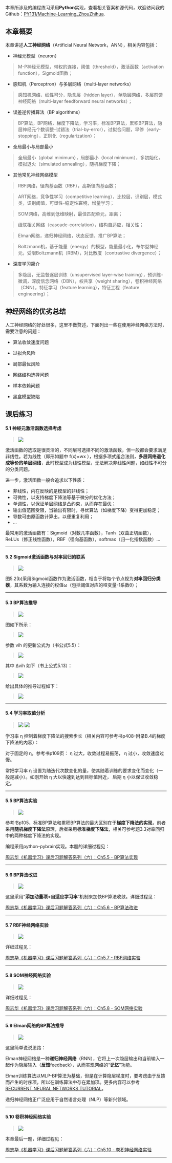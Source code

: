 本章所涉及的编程练习采用**Python**实现，查看相关答案和源代码，欢迎访问我的Github：[PY131/Machine-Learning_ZhouZhihua](https://github.com/PY131/Machine-Learning_ZhouZhihua).

## 本章概要 ##

本章讲述**人工神经网络**（Artificial Neural Network，ANN），相关内容包括：

- 神经元模型（neuron）

> M-P神经元模型，带权的连接，阈值（threshold），激活函数（activation function），Sigmoid函数；

- 感知机（Perceptron）与多层网络（multi-layer networks）

> 感知机网络，线性可分，隐含层（hidden layer），单隐层网络，多层前馈神经网络（multi-layer feedforward neural networks）；

- 误差逆传播算法（BP algorithms）

> BP算法，BP网络，梯度下降法，学习率，标准BP算法，累积BP算法，隐层神经元个数调整-试错法（trial-by-error），过拟合问题，早停（early-stopping），正则化（regularization）；

- 全局最小与局部最小

> 全局最小（global minimum），局部最小（local minimum），多初始化，模拟退火（simulated annealing），随机梯度下降；

- 其他常见神经网络模型

> RBF网络，径向基函数（RBF），高斯径向基函数；

> ART网络，竞争性学习（competitive learning），比较层，识别层，模式类，识别阈值，可塑性-稳定性窘境，增量学习；

> SOM网络，高维到低维映射，最佳匹配单元，距离；

> 级联相关网络（cascade-correlation），结构自适应，相关性；

> Elman网络，递归神经网络，状态反馈，推广BP算法；

> Boltzmann机，基于能量（energy）的模型，能量最小化，布尔型神经元，受限Boltzmann机（RBM），对比散度（contrastive divergence）；

- 深度学习简介

> 多隐层，无监督逐层训练（unsupervised layer-wise training），预训练-微调，深度信念网络（DBN），权共享（weight sharing），卷积神经网络（CNN），特征学习（feature learning），特征工程（feature engineering）；


## 神经网络的优劣总结 ##

人工神经网络的好处很多，这里不做赘述，下面列出一些在使用神经网络方法时，需要注意的问题：

 - 算法收敛速度问题

 - 过拟合风险

 - 局部最优风险
 
 - 网络结构选择问题

 - 样本依赖问题

 - 黑盒模型缺陷
	

## 课后练习 ##

#### 5.1 神经元激活函数选择考虑 ####
> ![](Ch5/5.1.png)

激活函数的选取是很灵活的，不同层可选择不同的激活函数，但一般都会要求满足非线性。若为线性（即形如题中 f(x)=wx ），根据多项式组合法则，**多层网络退化成等价的单层网络**，此时模型成为线性模型，无法解决非线性问题，如线性不可分的分类问题。

进一步，激活函数一般会追求以下性质：

 - 非线性，内在反映的是模型的非线性；
 - 可微性，以支持梯度下降法等基于微分的优化方法；
 - 单调性，以保证单层网络是凸约束，从而存在最优；
 - 输出值范围受限，当输出有限时，寻优算法（如梯度下降）变得更加稳定；
 - 导数可由原函数计算出，以便重复利用；
 - ...

最常用的激活函数有：Sigmoid（对数几率函数），Tanh（双曲正切函数），ReLUs（修正线性函数），RBF（径向基函数），softmax（归一化指数函数）...

----

#### 5.2 Sigmoid激活函数与对率回归的联系 ####
> ![](Ch5/5.2.png)

图5.2(b)采用Sigmoid函数作为激活函数，相当于将每个节点视为**对率回归分类器**，其系数为输入连接的权值ω（包括阈值对应的哑变量-1系数θ）；

----

#### 5.3 BP算法推导 ####
> ![](Ch5/5.3.png)

图如下所示：

> ![](Ch5/5.3.1.png)

参数 vih 的更新公式为（书公式5.5）：

> ![](Ch5/5.3.2.png)

其中 Δvih 如下（书上公式5.13）：

> ![](Ch5/5.3.3.png)

给出具体的推导过程如下：

> ![](Ch5/5.3.4.png)

----

#### 5.4 学习率取值分析 ####
> ![](Ch5/5.4.png)
> ![](Ch5/5.4.1.png)

学习率 η 控制着梯度下降法的搜索步长（相关内容可参考书p408-附录B.4的梯度下降法的内容）：

对于固定的 η，参考书p109页： η 过大，收敛过程易振荡， η 过小，收敛速度过慢。

常把学习率 η 设置为随迭代次数变化的量，使其随着训练的要求变化而变化（一般是减小）。如刚开始 η 大以快速到达到目标值附近， 后期 η 小以保证收敛稳定。

----

#### 5.5 BP算法实验 ####
> ![](Ch5/5.5.png)

参考书p105，标准BP算法和累积BP算法的最大区别在于**梯度下降法的实现**，前者采用**随机梯度下降法**原理，后者采用**标准梯度下降法**，相关可参考题3.3对率回归中的两种梯度下降法的实现。

编程采用python-pybrain实现。本题的详细过程见：

[周志华《机器学习》课后习题解答系列（六）：Ch5.5 - BP算法实现](http://blog.csdn.net/snoopy_yuan/article/details/70230862)

----

#### 5.6 BP算法改进 ####
> ![](Ch5/5.6.png)

这里采用“**添加动量项+自适应学习率**”机制来加快BP算法收敛。详细过程见：

[周志华《机器学习》课后习题解答系列（六）：Ch5.6 - BP算法改进](http://blog.csdn.net/snoopy_yuan/article/details/70846554)

----

#### 5.7 RBF神经网络实验 ####
> ![](Ch5/5.7.png)

详细过程见：

[周志华《机器学习》课后习题解答系列（六）：Ch5.7 - RBF网络实验](http://blog.csdn.net/snoopy_yuan/article/details/71024046)

----

#### 5.8 SOM神经网络实验 ####
> ![](Ch5/5.8.png)

详细过程见：

[周志华《机器学习》课后习题解答系列（六）：Ch5.8 - SOM网络实验](http://blog.csdn.net/snoopy_yuan/article/details/71093910)

----

#### 5.9 Elman网络的BP算法推导 ####
> ![](Ch5/5.9.png)

这里简单说说思路：

Elman神经网络是一种**递归神经网络**（RNN），它将上一次隐层输出和当前输入一起作为隐层输入（**反馈**feedback），从而实现网络的“**记忆**”功能。

Elman训练算法以MLP-BP算法为基础，但是在计算隐层梯度时，要考虑由于反馈而产生的时序项，所以在训练算法中存在累加项。更多内容可以参考[RECURRENT NEURAL NETWORKS TUTORIAL](http://www.wildml.com/2015/10/recurrent-neural-networks-tutorial-part-3-backpropagation-through-time-and-vanishing-gradients/)。

递归神经网络正广泛应用于自然语言处理（NLP）等新兴领域。

----

#### 5.10 卷积神经网络实验 ####
> ![](Ch5/5.10.png)

本章最后一题，详细过程见：

[周志华《机器学习》课后习题解答系列（六）：Ch5.10 - 卷积神经网络实验](http://blog.csdn.net/snoopy_yuan/article/details/71703019)

----




